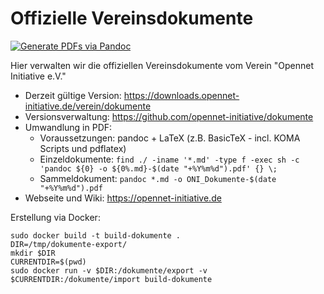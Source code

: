 # Offizielle Vereinsdokumente

[![Generate PDFs via Pandoc](https://github.com/opennet-initiative/dokumente/actions/workflows/pandoc.yml/badge.svg)](https://github.com/opennet-initiative/dokumente/actions/workflows/pandoc.yml)

Hier verwalten wir die offiziellen Vereinsdokumente vom Verein "Opennet Initiative e.V."

* Derzeit gültige Version: https://downloads.opennet-initiative.de/verein/dokumente
* Versionsverwaltung: https://github.com/opennet-initiative/dokumente
* Umwandlung in PDF: 
  * Voraussetzungen: pandoc + LaTeX (z.B. BasicTeX - incl. KOMA Scripts und pdflatex)
  * Einzeldokumente: `find ./ -iname '*.md' -type f -exec sh -c 'pandoc ${0} -o ${0%.md}-$(date "+%Y%m%d").pdf' {} \;`
  * Sammeldokument: `pandoc *.md -o ONI_Dokumente-$(date "+%Y%m%d").pdf`
* Webseite und Wiki: https://opennet-initiative.de

Erstellung via Docker:

    sudo docker build -t build-dokumente .
    DIR=/tmp/dokumente-export/
    mkdir $DIR
    CURRENTDIR=$(pwd)
    sudo docker run -v $DIR:/dokumente/export -v $CURRENTDIR:/dokumente/import build-dokumente

